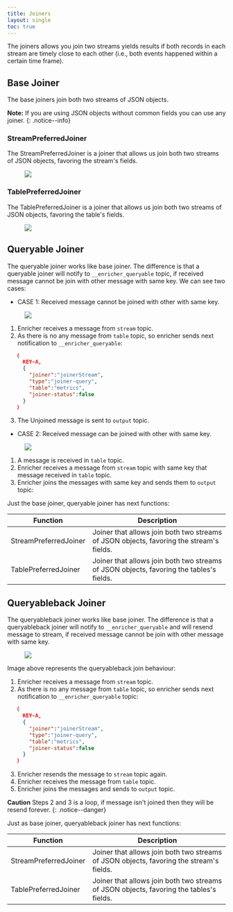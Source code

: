 ```yaml
---
title: Joiners
layout: single
toc: true
---
```


The joiners allows you join two streams yields results if both records in each stream are timely close to each other (i.e., both events happened within a certain time frame).

## Base Joiner

The base joiners join both two streams of JSON objects.

**Note:** If you are using JSON objects without common fields you can use any joiner.
{: .notice--info}

### StreamPreferredJoiner

The StreamPreferredJoiner is a joiner that allows us join both two streams of JSON objects, favoring the stream's fields.

<figure>
    <a href="{{ '/assets/images/stream_preferred_joiner.png' | relative_url }}"><img src="{{ '/assets/images/stream_preferred_joiner.png' | relative_url }}"></a>
</figure>

### TablePreferredJoiner

The TablePreferredJoiner is a joiner that allows us join both two streams of JSON objects, favoring the table's fields.

<figure>
    <a href="{{ '/assets/images/table_preferred_joiner.png' | relative_url }}"><img src="{{ '/assets/images/table_preferred_joiner.png' | relative_url }}"></a>
</figure>

## Queryable Joiner

The queryable joiner works like base joiner. The difference is that a queryable joiner will notify to `__enricher_queryable` topic, if received message cannot be join with other message with same key. We can see two cases:

* CASE 1: Received message cannot be joined with other with same key.

<figure>
    <a href="{{ '/assets/images/queryable_joiner_case1.png' | relative_url }}">
    <img src="{{ '/assets/images/queryable_joiner_case1.png' | relative_url }}"></a>
</figure>

 1. Enricher receives a message from `stream` topic.
 2. As there is no any message from `table` topic, so enricher sends next notification to `__enricher_queryable`:
  ```json
     (
       KEY-A,
       {
         "joiner":"joinerStream",
         "type":"joiner-query",
         "table":"metrics",
         "joiner-status":false
       }
     )
  ```
 3. The Unjoined message is sent to `output` topic.

* CASE 2: Received message can be joined with other with same key.

<figure>
    <a href="{{ '/assets/images/queryable_joiner_case2.png' | relative_url }}"><img src="{{ '/assets/images/queryable_joiner_case2.png' | relative_url }}"></a>
</figure>

 1. A message is received in `table` topic.
 2. Enricher receives a message from `stream` topic with same key that message received in `table` topic.
 3. Enricher joins the messages with same key and sends them to `output` topic:

Just the base joiner, queryable joiner has next functions:

|Function|Description|
|--------|-----------|
|StreamPreferredJoiner| Joiner that allows join both two streams of JSON objects, favoring the stream's fields.|
|TablePreferredJoiner| Joiner that allows join both two streams of JSON objects, favoring the tables's fields.|

## Queryableback Joiner

The queryableback joiner works like base joiner. The difference is that a queryableback joiner will notify to `__enricher_queryable` and will resend message to stream, if received message cannot be join with other message with same key.

<figure>
    <a href="{{ '/assets/images/queryableback_preferred_concept.png' | relative_url }}"><img src="{{ '/assets/images/queryableback_preferred_concept.png' | relative_url }}"></a>
</figure>


Image above represents the queryableback join behaviour:

1. Enricher receives a message from `stream` topic.
2. As there is no any message from `table` topic, so enricher sends next notification to `__enricher_queryable` topic:
  ```json
     (
       KEY-A,
       {
         "joiner":"joinerStream",
         "type":"joiner-query",
         "table":"metrics",
         "joiner-status":false
       }
     )
  ```
3. Enricher resends the message to `stream` topic again.
4. Enricher receives the message from `table` topic.
5. Enricher joins the messages and sends to `output` topic.

**Caution** Steps 2 and 3 is a loop, if message isn't joined then they will be resend forever.
{: .notice--danger}

Just as base joiner, queryableback joiner has next functions:

|Function|Description|
|--------|-----------|
|StreamPreferredJoiner| Joiner that allows join both two streams of JSON objects, favoring the stream's fields.|
|TablePreferredJoiner| Joiner that allows join both two streams of JSON objects, favoring the tables's fields.|
